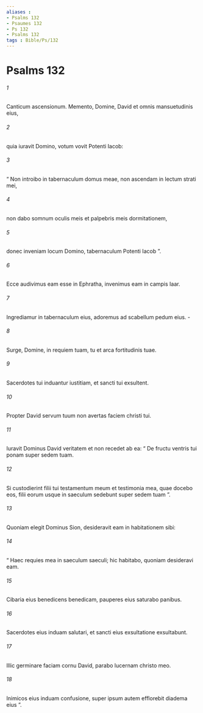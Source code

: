```yaml
---
aliases : 
- Psalms 132
- Psaumes 132
- Ps 132
- Psalms 132
tags : Bible/Ps/132
---
```


# Psalms 132

###### 1
Canticum ascensionum. Memento, Domine, David et omnis mansuetudinis eius,
###### 2
quia iuravit Domino, votum vovit Potenti Iacob:
###### 3
“ Non introibo in tabernaculum domus meae, non ascendam in lectum strati mei,
###### 4
non dabo somnum oculis meis et palpebris meis dormitationem,
###### 5
donec inveniam locum Domino, tabernaculum Potenti Iacob ”.
###### 6
Ecce audivimus eam esse in Ephratha, invenimus eam in campis Iaar.
###### 7
Ingrediamur in tabernaculum eius, adoremus ad scabellum pedum eius. -
###### 8
Surge, Domine, in requiem tuam, tu et arca fortitudinis tuae.
###### 9
Sacerdotes tui induantur iustitiam, et sancti tui exsultent.
###### 10
Propter David servum tuum non avertas faciem christi tui.
###### 11
Iuravit Dominus David veritatem et non recedet ab ea: “ De fructu ventris tui ponam super sedem tuam.
###### 12
Si custodierint filii tui testamentum meum et testimonia mea, quae docebo eos, filii eorum usque in saeculum sedebunt super sedem tuam ”.
###### 13
Quoniam elegit Dominus Sion, desideravit eam in habitationem sibi:
###### 14
“ Haec requies mea in saeculum saeculi; hic habitabo, quoniam desideravi eam.
###### 15
Cibaria eius benedicens benedicam, pauperes eius saturabo panibus.
###### 16
Sacerdotes eius induam salutari, et sancti eius exsultatione exsultabunt.
###### 17
Illic germinare faciam cornu David, parabo lucernam christo meo.
###### 18
Inimicos eius induam confusione, super ipsum autem efflorebit diadema eius ”.
